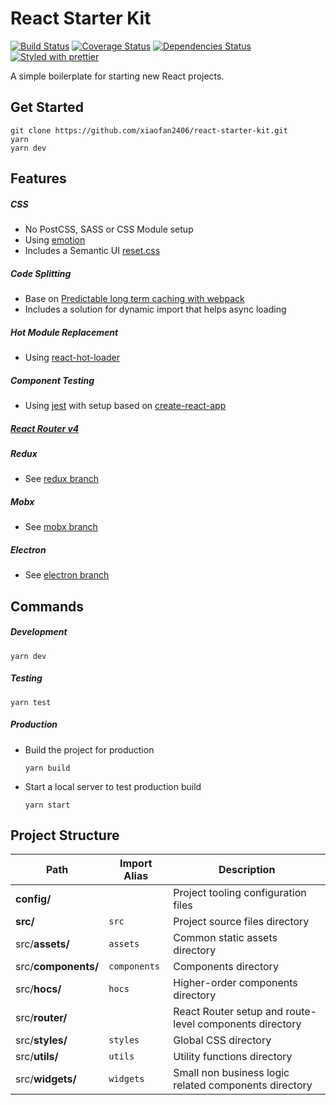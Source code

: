 # React Starter Kit

[![Build Status][build-badge]][build]
[![Coverage Status][coverage-badge]][coverage]
[![Dependencies Status][dependencies-badge]][dependencies]
[![Styled with prettier][prettier-badge]][prettier]

[prettier-badge]: https://img.shields.io/badge/styled_with-prettier-ff69b4.svg?style=flat-square
[prettier]: https://github.com/prettier/prettier
[dependencies-badge]: https://img.shields.io/david/xiaofan2406/react-starter-kit.svg?style=flat-square
[dependencies]: https://david-dm.org/xiaofan2406/react-starter-kit
[build-badge]: https://img.shields.io/travis/xiaofan2406/react-starter-kit.svg?style=flat-square
[build]: https://travis-ci.org/xiaofan2406/react-starter-kit
[coverage-badge]: https://img.shields.io/codecov/c/github/xiaofan2406/react-starter-kit.svg?style=flat-square
[coverage]: https://codecov.io/gh/xiaofan2406/react-starter-kit

A simple boilerplate for starting new React projects.

## Get Started

```
git clone https://github.com/xiaofan2406/react-starter-kit.git
yarn
yarn dev
```

## Features

##### CSS

* No PostCSS, SASS or CSS Module setup
* Using [emotion](https://github.com/tkh44/emotion)
* Includes a Semantic UI
  [reset.css](https://github.com/Semantic-Org/Semantic-UI/blob/master/dist/components/reset.css)

##### Code Splitting

* Base on
  [Predictable long term caching with webpack](https://medium.com/webpack/predictable-long-term-caching-with-webpack-d3eee1d3fa31)
* Includes a solution for dynamic import that helps async loading

##### Hot Module Replacement

* Using [react-hot-loader](https://github.com/gaearon/react-hot-loader/)

##### Component Testing

* Using [jest](https://facebook.github.io/jest) with setup based on
  [create-react-app](https://github.com/facebookincubator/create-react-app)

##### [React Router v4](https://reacttraining.com/react-router)

##### Redux

* See
  [redux branch](https://github.com/xiaofan2406/react-starter-kit/tree/redux)

##### Mobx

* See [mobx branch](https://github.com/xiaofan2406/react-starter-kit/tree/mobx)

##### Electron

* See
  [electron branch](https://github.com/xiaofan2406/react-starter-kit/tree/electron)

## Commands

##### Development

```
yarn dev
```

##### Testing

```
yarn test
```

##### Production

* Build the project for production
  ```
  yarn build
  ```
* Start a local server to test production build
  ```
  yarn start
  ```

## Project Structure

| Path                | Import Alias | Description                                             |
| ------------------- | ------------ | ------------------------------------------------------- |
| **config/**         |              | Project tooling configuration files                     |
| **src/**            | `src`        | Project source files directory                          |
| src/**assets/**     | `assets`     | Common static assets directory                          |
| src/**components/** | `components` | Components directory                                    |
| src/**hocs/**       | `hocs`       | Higher-order components directory                       |
| src/**router/**     |              | React Router setup and route-level components directory |
| src/**styles/**     | `styles`     | Global CSS directory                                    |
| src/**utils/**      | `utils`      | Utility functions directory                             |
| src/**widgets/**    | `widgets`    | Small non business logic related components directory   |
